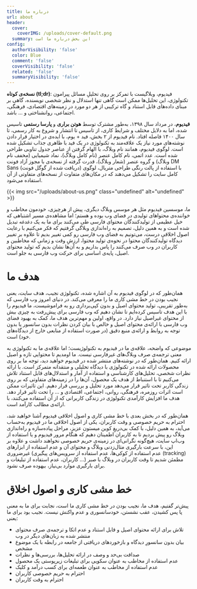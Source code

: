 ```yaml
---
title: درباره ما
url: about
header:
  cover:
    coverIMG: /uploads/cover-default.png
  summary: این بخش درباره ما است
config:
  authorVisibility: 'false'
  color: Blue
  comment: 'false'
  coverVisibility: 'false'
  related: 'false'
  summaryVisibility: 'false'
---
```

**نسخه‌ی کوتاه (tl;dr)**: فیدیوم، وبلاگیست با تمرکز بر روی تحلیلِ مسائل پیرامون تکنولوژی، این تحلیل‌ها ممکن است گاهی تنها استدلال و نظر شخصی نویسنده، گاهی بر مبنای داده‌های قابل استناد و گاه ترکیبی از هر دو مورد در زمینه‌های اقتصادی، فرهنگی، اجتماعی، روانشناختی و … باشد.

**فیدیوم**، در مرداد سال ۱۳۹۸، به‌طور مشترک توسط **هوتن براری** و **پارسا رستمی** تاسیس شده، اما به دلایل مختلف و شرایط کاری، از تاسیس تا انتشار و شروع به کار رسمی، تا سال ۱۴۰۰ فاصله افتاد. نام فیدیوم از ۲ بخش، فید + یوم، با ایده‌ی در اختیار قرار دادن نوشته‌های مورد نیاز یک علاقه‌مند به تکنولوژی در یک فید با ظاهری جذاب تشکیل شده است. لوگوی فیدیوم، همانند نام وبلاگ، با الهام گرفتن از عناصر جدول تناوبی طراحی شده است. عدد اتمی، نام کامل عنصر (نام کامل وبلاگ)، نماد شیمیایی (مخفف نام وبلاگ) و گروه عنصر (شعار وبلاگ)، قدرت گرفته از نسخه‌ی با مجوز آزاد فونت DM Sans (دریافت شده از گوگل فونت) با استفاده از پالت رنگی طراحی متریال، لوگوی کامل سایت را تشکیل می‌دهند که در مکان‌های متفاوت از نسخه‌های متفاوتی از آن استفاده می‌شود.

{{< img src="/uploads/about-us.png" class="undefined" alt="undefined" >}}

ما، موسسین فیدیوم مثل هر موسس وبلاگ دیگری، پیش از هرچیزی، خودمون مخاطب و خواننده‌‌ی محتواهای تولیدی در فضای وب بوده‌ و هستم؛ اما مشاهده‌ی مسیر اشتباهی که خیل عظیمی از تولیدکنندگان محتوای فارسی طی می‌کنند برای ما به یک دغدغه تبدیل شده است و به همین دلیل، تصمیم به راه‌اندازی وبلاگی گرفتیم که فکر می‌کنیم با رعایت اصول اخلاقیِ درست، می‌تونیم به فضای وب فارسی رو کمی تغییر بدیم تا علاوه بر تغییر دیدگاه تولیدکنندگان محتوا در نحوه‌ی تولید محتوا، ارزشِ وقت و زمانی که مخاطبین و کاربران در وب صرف می‌کنند را پاس بداریم و به آن‌ها نشان بدیم که تولید محتوای اصیل، پایه‌ی اساسی برای حرکت وب فارسی به جلو است.

# هدف ما

همان‌طور که در لوگوی فیدیوم به آن اشاره شده، تکنولوژی نجیب، هدف سایت، یعنی نجیب بودن در خط مشی کاری ما را معرفی می‌کند. در دنیای امروز وب فارسی که به‌طور تقریبی، تولید محتوای اصیل و بدون کپی‌برداری رو به فراموشیست، ما فیدیوم را با این هدف تاسیس کرده‌ایم تا نشان دهیم که وب فارسی برای پیش‌رفت به چیزی بیش از محتوای غیراصیل نیاز دارد. در واقع، اولین و مهم‌ترین هدف ما، کمک به بهبود فضای وب فارسی با ارائه‌ی محتوای اصیل و خالص با بیان کردن نظرات بدون سانسور یا بدون توجه به روابط و ارائه‌ی منبع دقیق (در صورت استفاده از منابعی خارج از دیدگاه‌های خود) است.

موضوعی که واضحه، علاقه‌ی ما در فیدیوم به تکنولوژیست؛ اما علاقه‌ی ما به تکنولوژی به معنی ترجمه‌ی صرف وبلاگ‌های غیرفارسی نیست. ما اومدیم تا محتوایی تازه و اصیل ارائه کنیم. همان‌طور که در نوشته‌های منتشر شده در فیدیوم خواهید دید، توجه ما بر روی محصولات ارائه شده در تکنولوژی با دیدگاه تحلیلی و منتقدانه متمرکز است. با ارائه نظرات شخصی، تحلیل‌های کارشناسی و استفاده از آمار و استدلال‌های قابل استناد تلاش می‌کنیم تا با استنباط از هدف یک محصول، آن‌ها را در زمینه‌های متفاوتی که بر روی زندگی کاربر تحت تاثیر قرار می‌دهد مورد تحلیل و بررسی قرار دهیم. این تاثیرات ممکن است اثرات روزمره، فرهنگی، روانی، اجتماعی، اقتصادی و … را تحت تاثیر قرار دهد. هدف ما افزایش کارآمدی تکنولوژی در زندگی کاربرانی که از آن استفاده می‌کنند، با ارائه‌ی مطالب کارآمد است.

همان‌طور که در بخش بعدی با خط مشی کاری و اصول اخلاقی فیدیوم آشنا خواهید شد، احترام به حریم خصوصی و وقت کاربران، یکی از اصول اخلاقی ما در فیدیوم به‌حساب می‌آید، به همین دلیل، با کمک بی‌دریغِ کوین میستون عزیز، مراحل پیاده‌سازه و راه‌اندازی وبلاگ رو پیش بردیم تا به کاربران اطمینان دهیم که هنگام مرور فیدیوم و یا استفاده از وب‌اپ سایت، هیچ‌گونه نگرانی‌ای در زمینه‌ی حریم خصوصی نخواهند داشت و علاوه بر این، با سرعت بارگیری مثال‌زدنی وبلاگ و محتوای آن و عدم استفاده از ابزارهای غیرضروری (عدم استفاده از کوکی‌ها، عدم استفاده از سرویس‌های پیگیری (tracking) کاربران، عدم استفاده از تبلیغات و …) مطمئن شدیم تا وقت کاربران در وبلاگ با صبر برای بارگیری موارد بی‌نیاز، بیهوده صرف نشود.

# خط مشی کاری و اصول اخلاق

پیش‌تر گفتیم، هدف ما، نجیب بودن در خط مشی کاری ما است، نجابت برای ما به معنی پا پس کشیدن، عقب نشستن، خودسانسوری و عدم واکنش نیست. نجیب بود برای ما یعنی:

* تلاش برای ارائه محتوای اصیل و قابل استناد و عدم اتکا و ترجمه‌ی صرف محتوای منتشر شده به زبان‌های دیگر در وب
* بیان بدون سانسورِ دیدگاه و بازخوردهای دریافتی از جامعه در رابطه با یک موضوع مشخص
* صداقت بی‌حد و وصف در ارائه تحلیل‌ها، بررسی‌ها و نظرات
* عدم استفاده از مخاطب به عنوان سکویی برای تبلیغات زیرپوستی یک محصول
* عدم استفاده از مخاطب به عنوان طعمه‌ای برای کسب درآمد و کلیک
* احترام به حریم خصوصی کاربران
* احترام به وقت کاربران

